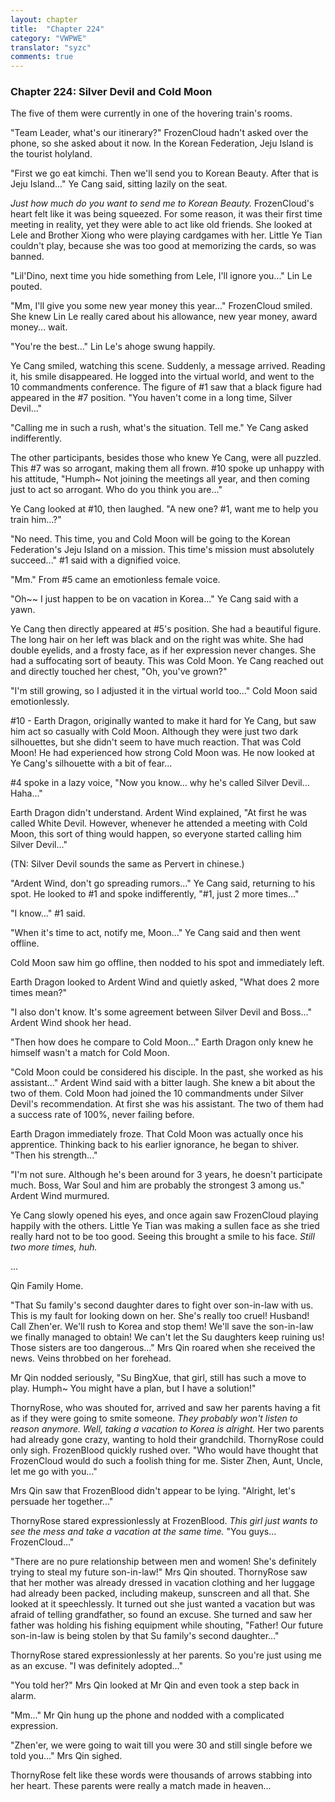 ```yaml
---
layout: chapter
title:  "Chapter 224"
category: "VWPWE"
translator: "syzc"
comments: true
---
```


### Chapter 224: Silver Devil and Cold Moon

The five of them were currently in one of the hovering train's rooms.

"Team Leader, what's our itinerary?" FrozenCloud hadn't asked over the phone, so she asked about it now. In the Korean Federation, Jeju Island is the tourist holyland.

"First we go eat kimchi. Then we'll send you to Korean Beauty. After that is Jeju Island..." Ye Cang said, sitting lazily on the seat.

*Just how much do you want to send me to Korean Beauty.* FrozenCloud's heart felt like it was being squeezed. For some reason, it was their first time meeting in reality, yet they were able to act like old friends. She looked at Lele and Brother Xiong who were playing cardgames with her. Little Ye Tian couldn't play, because she was too good at memorizing the cards, so was banned. 

"Lil'Dino, next time you hide something from Lele, I'll ignore you..." Lin Le pouted.

"Mm, I'll give you some new year money this year..." FrozenCloud smiled. She knew Lin Le really cared about his allowance, new year money, award money... wait.

"You're the best..." Lin Le's ahoge swung happily.

Ye Cang smiled, watching this scene. Suddenly, a message arrived. Reading it, his smile disappeared. He logged into the virtual world, and went to the 10 commandments conference. The figure of #1 saw that a black figure had appeared in the #7 position. "You haven't come in a long time, Silver Devil..."

"Calling me in such a rush, what's the situation. Tell me." Ye Cang asked indifferently.

The other participants, besides those who knew Ye Cang, were all puzzled. This #7 was so arrogant, making them all frown. #10 spoke up unhappy with his attitude, "Humph~ Not joining the meetings all year, and then coming just to act so arrogant. Who do you think you are..."

Ye Cang looked at #10, then laughed. "A new one? #1, want me to help you train him...?"

"No need. This time, you and Cold Moon will be going to the Korean Federation's Jeju Island on a mission. This time's mission must absolutely succeed..." #1 said with a dignified voice.

"Mm." From #5 came an emotionless female voice.

"Oh~~ I just happen to be on vacation in Korea..." Ye Cang said with a yawn.

Ye Cang then directly appeared at #5's position. She had a beautiful figure. The long hair on her left was black and on the right was white. She had double eyelids, and a frosty face, as if her expression never changes. She had a suffocating sort of beauty. This was Cold Moon. Ye Cang reached out and directly touched her chest, "Oh, you've grown?"

"I'm still growing, so I adjusted it in the virtual world too..." Cold Moon said emotionlessly.

\#10 - Earth Dragon, originally wanted to make it hard for Ye Cang, but saw him act so casually with Cold Moon. Although they were just two dark silhouettes, but she didn't seem to have much reaction. That was Cold Moon! He had experienced how strong Cold Moon was. He now looked at Ye Cang's silhouette with a bit of fear...

\#4 spoke in a lazy voice, "Now you know... why he's called Silver Devil... Haha..."

Earth Dragon didn't understand. Ardent Wind explained, "At first he was called White Devil. However, whenever he attended a meeting with Cold Moon, this sort of thing would happen, so everyone started calling him Silver Devil..."

(TN: Silver Devil sounds the same as Pervert in chinese.)

"Ardent Wind, don't go spreading rumors..." Ye Cang said, returning to his spot. He looked to #1 and spoke indifferently, "#1, just 2 more times..."

"I know..." #1 said.

"When it's time to act, notify me, Moon..." Ye Cang said and then went offline.

Cold Moon saw him go offline, then nodded to his spot and immediately left.

Earth Dragon looked to Ardent Wind and quietly asked, "What does 2 more times mean?"

"I also don't know. It's some agreement between Silver Devil and Boss..." Ardent Wind shook her head.

"Then how does he compare to Cold Moon..." Earth Dragon only knew he himself wasn't a match for Cold Moon.

"Cold Moon could be considered his disciple. In the past, she worked as his assistant..." Ardent Wind said with a bitter laugh. She knew a bit about the two of them. Cold Moon had joined the 10 commandments under Silver Devil's recommendation. At first she was his assistant. The two of them had a success rate of 100%, never failing before.

Earth Dragon immediately froze. That Cold Moon was actually once his apprentice. Thinking back to his earlier ignorance, he began to shiver. "Then his strength..."

"I'm not sure. Although he's been around for 3 years, he doesn't participate much. Boss, War Soul and him are probably the strongest 3 among us." Ardent Wind murmured.

Ye Cang slowly opened his eyes, and once again saw FrozenCloud playing happily with the others. Little Ye Tian was making a sullen face as she tried really hard not to be too good. Seeing this brought a smile to his face. *Still two more times, huh.*

...

Qin Family Home.

"That Su family's second daughter dares to fight over son-in-law with us. This is my fault for looking down on her. She's really too cruel! Husband! Call Zhen'er. We'll rush to Korea and stop them! We'll save the son-in-law we finally managed to obtain! We can't let the Su daughters keep ruining us! Those sisters are too dangerous..." Mrs Qin roared when she received the news. Veins throbbed on her forehead.

Mr Qin nodded seriously, "Su BingXue, that girl, still has such a move to play. Humph~ You might have a plan, but I have a solution!"

ThornyRose, who was shouted for, arrived and saw her parents having a fit as if they were going to smite someone. *They probably won't listen to reason anymore. Well, taking a vacation to Korea is alright.* Her two parents had already gone crazy, wanting to hold their grandchild. ThornyRose could only sigh. FrozenBlood quickly rushed over. "Who would have thought that FrozenCloud would do such a foolish thing for me. Sister Zhen, Aunt, Uncle, let me go with you..."

Mrs Qin saw that FrozenBlood didn't appear to be lying. "Alright, let's persuade her together..."

ThornyRose stared expressionlessly at FrozenBlood. *This girl just wants to see the mess and take a vacation at the same time.* "You guys... FrozenCloud..."

"There are no pure relationship between men and women! She's definitely trying to steal my future son-in-law!" Mrs Qin shouted. ThornyRose saw that her mother was already dressed in vacation clothing and her luggage had already been packed, including makeup, sunscreen and all that. She looked at it speechlessly. It turned out she just wanted a vacation but was afraid of telling grandfather, so found an excuse. She turned and saw her father was holding his fishing equipment while shouting, "Father! Our future son-in-law is being stolen by that Su family's second daughter..."

ThornyRose stared expressionlessly at her parents. So you're just using me as an excuse. "I was definitely adopted..."

"You told her?" Mrs Qin looked at Mr Qin and even took a step back in alarm.

"Mm..." Mr Qin hung up the phone and nodded with a complicated expression.

"Zhen'er, we were going to wait till you were 30 and still single before we told you..." Mrs Qin sighed.

ThornyRose felt like these words were thousands of arrows stabbing into her heart. These parents were really a match made in heaven...

